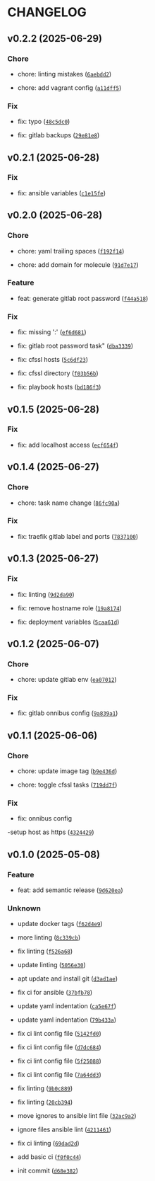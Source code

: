 # CHANGELOG

## v0.2.2 (2025-06-29)

### Chore

* chore: linting mistakes ([`6aebdd2`](https://gitlab.newtada.net/jeffreyjs/ansible-gitlab/-/commit/6aebdd2aabd12d7880d676f5a3561cdb2a600c87))

* chore: add vagrant config ([`a11dff5`](https://gitlab.newtada.net/jeffreyjs/ansible-gitlab/-/commit/a11dff5b27a96e654ffef967e1861adda0eb02f3))

### Fix

* fix: typo ([`48c5dc0`](https://gitlab.newtada.net/jeffreyjs/ansible-gitlab/-/commit/48c5dc08cf781a75eac13ddf6c8011aeee61a1a7))

* fix: gitlab backups ([`29e81e8`](https://gitlab.newtada.net/jeffreyjs/ansible-gitlab/-/commit/29e81e8cd1d301871b5a9ca6a4c7d94cac2449ef))

## v0.2.1 (2025-06-28)

### Fix

* fix: ansible variables ([`c1e15fe`](https://gitlab.newtada.net/jeffreyjs/ansible-gitlab/-/commit/c1e15fe0b1fa1f3b963371423048aca2dd76d4c1))

## v0.2.0 (2025-06-28)

### Chore

* chore: yaml trailing spaces ([`f192f14`](https://gitlab.newtada.net/jeffreyjs/ansible-gitlab/-/commit/f192f14fca6e0c9278816962e9822e4a4b4b5e30))

* chore: add domain for molecule ([`91d7e17`](https://gitlab.newtada.net/jeffreyjs/ansible-gitlab/-/commit/91d7e17c4f54b625e5661fcbe9c253cc87b4bdf1))

### Feature

* feat: generate gitlab root password ([`f44a518`](https://gitlab.newtada.net/jeffreyjs/ansible-gitlab/-/commit/f44a51856712e606d8560ced0668229afbd2bfeb))

### Fix

* fix: missing &#39;:&#39; ([`ef6d681`](https://gitlab.newtada.net/jeffreyjs/ansible-gitlab/-/commit/ef6d681ec95e8952e545e600162f3ae3dffd7dc0))

* fix: gitlab root password task&#34; ([`dba3339`](https://gitlab.newtada.net/jeffreyjs/ansible-gitlab/-/commit/dba333935b4b2de6dc146e36b06643a4521ed922))

* fix: cfssl hosts ([`5c6df23`](https://gitlab.newtada.net/jeffreyjs/ansible-gitlab/-/commit/5c6df23c67e8cba0d1912dd7fe29ce9aefd809b5))

* fix: cfssl directory ([`f03b56b`](https://gitlab.newtada.net/jeffreyjs/ansible-gitlab/-/commit/f03b56b8a3b0b65c4e9340c5f5a75dc19e45b55c))

* fix: playbook hosts ([`bd186f3`](https://gitlab.newtada.net/jeffreyjs/ansible-gitlab/-/commit/bd186f32666ad7225c99654a5dcea6b09f94d2e5))

## v0.1.5 (2025-06-28)

### Fix

* fix: add localhost access ([`ecf654f`](https://gitlab.newtada.net/jeffreyjs/ansible-gitlab/-/commit/ecf654f7526097b44555dc399eccfb188c5d1664))

## v0.1.4 (2025-06-27)

### Chore

* chore: task name change ([`86fc90a`](https://gitlab.newtada.net/jeffreyjs/ansible-gitlab/-/commit/86fc90aed94c3057c471846cc65572bd38648b0c))

### Fix

* fix: traefik gitlab label and ports ([`7837100`](https://gitlab.newtada.net/jeffreyjs/ansible-gitlab/-/commit/783710050baf6b7cb2b63a4252761f6e371f0dd6))

## v0.1.3 (2025-06-27)

### Fix

* fix: linting ([`9d2da90`](https://gitlab.newtada.net/jeffreyjs/ansible-gitlab/-/commit/9d2da903bc6da15348c3d5b82eea6262b07b0ce3))

* fix: remove hostname role ([`19a8174`](https://gitlab.newtada.net/jeffreyjs/ansible-gitlab/-/commit/19a8174862ef0a2ff39f10fea235c2f81e5a5cd9))

* fix: deployment variables ([`5caa61d`](https://gitlab.newtada.net/jeffreyjs/ansible-gitlab/-/commit/5caa61d5481d851bc74e2ada46fa49bb6efd1037))

## v0.1.2 (2025-06-07)

### Chore

* chore: update gitlab env ([`ea07012`](https://gitlab.newtada.net/jeffreyjs/ansible-gitlab/-/commit/ea07012b6bc02ef24bfafe22017935957ad3668d))

### Fix

* fix: gitlab onnibus config ([`9a839a1`](https://gitlab.newtada.net/jeffreyjs/ansible-gitlab/-/commit/9a839a10aeed86a80e162494c9217c6ab216af16))

## v0.1.1 (2025-06-06)

### Chore

* chore: update image tag ([`b9e436d`](https://gitlab.newtada.net/jeffreyjs/ansible-gitlab/-/commit/b9e436d9ee738dcf67c24849220177de53241eb2))

* chore: toggle cfssl tasks ([`719dd7f`](https://gitlab.newtada.net/jeffreyjs/ansible-gitlab/-/commit/719dd7fb7baec1b8965f136898820dcb08683081))

### Fix

* fix: onnibus config

-setup host as https ([`4324429`](https://gitlab.newtada.net/jeffreyjs/ansible-gitlab/-/commit/432442945045dc9a1d1acebc2475ed14786f89a1))

## v0.1.0 (2025-05-08)

### Feature

* feat: add semantic release ([`9d620ea`](https://gitlab.newtada.net/jeffreyjs/ansible-gitlab/-/commit/9d620ea34324085bb6cadbf4209ecb4712deed7b))

### Unknown

* update docker tags ([`f62d4e9`](https://gitlab.newtada.net/jeffreyjs/ansible-gitlab/-/commit/f62d4e9a9f1337b5abe46daca9c938f21f2d1f9a))

* more linting ([`8c339cb`](https://gitlab.newtada.net/jeffreyjs/ansible-gitlab/-/commit/8c339cbb8353cb100a254c994d48e280cbc55b06))

* fix linting ([`f526a68`](https://gitlab.newtada.net/jeffreyjs/ansible-gitlab/-/commit/f526a68ef0822ebd3a1dacf6733e9b9d0baf5af6))

* update linting ([`5056e30`](https://gitlab.newtada.net/jeffreyjs/ansible-gitlab/-/commit/5056e306b15ee82a2fc9d43c8c1ce5b970a79f8a))

* apt update and install git ([`d3ad1ae`](https://gitlab.newtada.net/jeffreyjs/ansible-gitlab/-/commit/d3ad1aeba8a16698be79d682805f9a77b3ba7057))

* fix ci for ansible ([`37bfb78`](https://gitlab.newtada.net/jeffreyjs/ansible-gitlab/-/commit/37bfb78f44ffa4fc57195490b89943aa59ba5bac))

* update yaml indentation ([`ca5e67f`](https://gitlab.newtada.net/jeffreyjs/ansible-gitlab/-/commit/ca5e67f8f6674b46286e0de2cb67ffe07a529e3e))

* update yaml indentation ([`79b433a`](https://gitlab.newtada.net/jeffreyjs/ansible-gitlab/-/commit/79b433aa1643906586517ba580673e6a41ff030c))

* fix ci lint config file ([`5142fd0`](https://gitlab.newtada.net/jeffreyjs/ansible-gitlab/-/commit/5142fd07859c6fafba4f3f6e7046408b13f989d4))

* fix ci lint config file ([`d7dc684`](https://gitlab.newtada.net/jeffreyjs/ansible-gitlab/-/commit/d7dc684ef87bd2b54d718d7b1b9c14aee8985e27))

* fix ci lint config file ([`5f25088`](https://gitlab.newtada.net/jeffreyjs/ansible-gitlab/-/commit/5f250888ccf751873c9293a560afde4ccebac080))

* fix ci lint config file ([`7a64dd3`](https://gitlab.newtada.net/jeffreyjs/ansible-gitlab/-/commit/7a64dd3bcfff6e7be52f048f49ba7049a6a6fd28))

* fix linting ([`9b0c889`](https://gitlab.newtada.net/jeffreyjs/ansible-gitlab/-/commit/9b0c8899f08c6581031ec8dab679ecb630f251e4))

* fix linting ([`20cb394`](https://gitlab.newtada.net/jeffreyjs/ansible-gitlab/-/commit/20cb3946d4619fd79227dba01326182d7178ccd0))

* move ignores to ansible lint file ([`32ac9a2`](https://gitlab.newtada.net/jeffreyjs/ansible-gitlab/-/commit/32ac9a23a1a30dc5a667d5ec5295f31d32e3ee82))

* ignore files ansible lint ([`4211461`](https://gitlab.newtada.net/jeffreyjs/ansible-gitlab/-/commit/4211461565d70c8943dc6f8af1a42d2a9aee6991))

* fix ci linting ([`69dad2d`](https://gitlab.newtada.net/jeffreyjs/ansible-gitlab/-/commit/69dad2d4256647a49a7fab7fabd13bd2683f0a92))

* add basic ci ([`f0f0c44`](https://gitlab.newtada.net/jeffreyjs/ansible-gitlab/-/commit/f0f0c446628b2591756d3dfe29fb3bcc5a8bdd00))

* init commit ([`d68e382`](https://gitlab.newtada.net/jeffreyjs/ansible-gitlab/-/commit/d68e382c5d348ea417953652bc4cbfd753d142a0))
